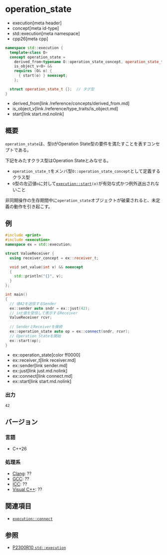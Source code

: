 # operation_state
* execution[meta header]
* concept[meta id-type]
* std::execution[meta namespace]
* cpp26[meta cpp]

```cpp
namespace std::execution {
  template<class O>
  concept operation_state =
    derived_from<typename O::operation_state_concept, operation_state_t> &&
    is_object_v<O> &&
    requires (O& o) {
      { start(o) } noexcept;
    };

  struct operation_state_t {};  // タグ型
}
```
* derived_from[link /reference/concepts/derived_from.md]
* is_object_v[link /reference/type_traits/is_object.md]
* start[link start.md.nolink]

## 概要
`operation_state`は、型`O`がOperation State型の要件を満たすことを表すコンセプトである。

下記をみたすクラス型はOperation Stateとみなせる。

- `operation_state_t`をメンバ型`O::operation_state_concept`として定義するクラス型
- `O`型の左辺値`o`に対して[`execution::start`](start.md.nolink)`(o)`が有効な式かつ例外送出されないこと

非同期操作の生存期間中に`operation_state`オブジェクトが破棄されると、未定義の動作を引き起こす。


## 例
```cpp
#include <print>
#include <execution>
namespace ex = std::execution;

struct ValueReceiver {
  using receiver_concept = ex::receiver_t;

  void set_value(int v) && noexcept
  {
    std::println("{}", v);
  }
};

int main()
{
  // 値42を送信するSender
  ex::sender auto sndr = ex::just(42);
  // int値を受信して表示するReceiver
  ValueReceiver rcvr;
 
  // SenderとReceiverを接続
  ex::operation_state auto op = ex::connect(sndr, rcvr);
  // Operation Stateを開始
  ex::start(op);
}
```
* ex::operation_state[color ff0000]
* ex::receiver_t[link receiver.md]
* ex::sender[link sender.md]
* ex::just[link just.md.nolink]
* ex::connect[link connect.md]
* ex::start[link start.md.nolink]

### 出力
```
42
```


## バージョン
### 言語
- C++26

### 処理系
- [Clang](/implementation.md#clang): ??
- [GCC](/implementation.md#gcc): ??
- [ICC](/implementation.md#icc): ??
- [Visual C++](/implementation.md#visual_cpp): ??


## 関連項目
- [`execution::connect`](connect.md)


## 参照
- [P2300R10 `std::execution`](https://www.open-std.org/jtc1/sc22/wg21/docs/papers/2024/p2300r10.html)
